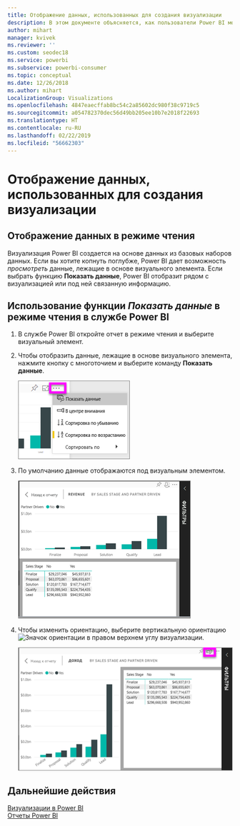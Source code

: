 ```yaml
---
title: Отображение данных, использованных для создания визуализации
description: В этом документе объясняется, как пользователи Power BI могут "видеть" данные, используемые для создания визуализации.
author: mihart
manager: kvivek
ms.reviewer: ''
ms.custom: seodec18
ms.service: powerbi
ms.subservice: powerbi-consumer
ms.topic: conceptual
ms.date: 12/26/2018
ms.author: mihart
LocalizationGroup: Visualizations
ms.openlocfilehash: 4847eaecffab8bc54c2a85602dc980f38c9719c5
ms.sourcegitcommit: a054782370dec56d49bb205ee10b7e2018f22693
ms.translationtype: HT
ms.contentlocale: ru-RU
ms.lasthandoff: 02/22/2019
ms.locfileid: "56662303"
---
```

# <a name="show-the-data-that-was-used-to-create-the-visualization"></a>Отображение данных, использованных для создания визуализации
## <a name="show-data-in-reading-view"></a>Отображение данных в режиме чтения
Визуализация Power BI создается на основе данных из базовых наборов данных. Если вы хотите копнуть поглубже, Power BI дает возможность *просмотреть* данные, лежащие в основе визуального элемента. Если выбрать функцию **Показать данные**, Power BI отобразит рядом с визуализацией или под ней связанную информацию.


## <a name="using-show-data-in-power-bi-service-reading-view"></a>Использование функции *Показать данные* в режиме чтения в службе Power BI
1. В службе Power BI откройте отчет в режиме чтения и выберите визуальный элемент.  
2. Чтобы отобразить данные, лежащие в основе визуального элемента, нажмите кнопку с многоточием и выберите команду **Показать данные**.
   
   ![Выбор пункта "Показать данные"](./media/end-user-show-data/power-bi-show-data2.png)
3. По умолчанию данные отображаются под визуальным элементом.
   
   ![вертикальное отображение визуального элемента и данных](./media/end-user-show-data/power-bi-explore-show-data-new.png)

4. Чтобы изменить ориентацию, выберите вертикальную ориентацию ![Значок ориентации](media/end-user-show-data/power-bi-vertical-icon-new.png) в правом верхнем углу визуализации.
   
   ![горизонтальное отображение визуального элемента и данных](./media/end-user-show-data/power-bi-explore-show-data2-new.png)

## <a name="next-steps"></a>Дальнейшие действия
[Визуализации в Power BI](../visuals/power-bi-report-visualizations.md)    
[Отчеты Power BI](end-user-reports.md)    
